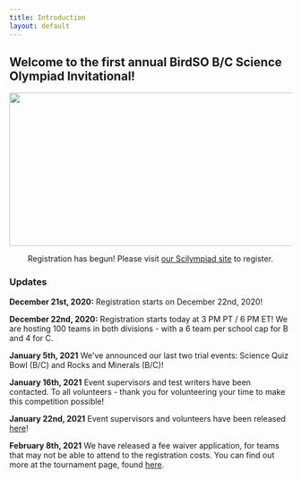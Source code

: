 ```yaml
---
title: Introduction
layout: default
---
```


## Welcome to the first annual BirdSO B/C Science Olympiad Invitational!

<p align="center">
  <img width="575" height="274" src="https://cdn.discordapp.com/attachments/788658199455727648/789258589851222016/BirdSOLogoFull2.png">
</p>
<p align="center">
  Registration has begun! Please visit <a href="https://scilympiad.com/birdso">our Scilympiad site</a> to register.
</p>

<h3>Updates</h3>

<b>December 21st, 2020:</b> Registration starts on December 22nd, 2020!

<b>December 22nd, 2020:</b> Registration starts today at 3 PM PT / 6 PM ET! We are hosting 100 teams in both divisions - with a 6 team per school cap for B and 4 for C.        

<b>January 5th, 2021</b> We've announced our last two trial events: Science Quiz Bowl (B/C) and Rocks and Minerals (B/C)!

<b>January 16th, 2021</b> Event supervisors and test writers have been contacted. To all volunteers - thank you for volunteering your time to make this competition possible!

<b>January 22nd, 2021</b> Event supervisors and volunteers have been released [here](https://birdscienceolympiad.github.io/BirdSO/eventsups)!

<b>February 8th, 2021</b> We have released a fee waiver application, for teams that may not be able to attend to the registration costs. You can find out more at the tournament page, found [here](https://birdscienceolympiad.github.io/BirdSO/tournament).
